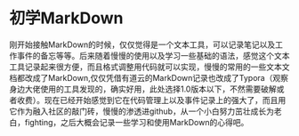 # 初学MarkDown
刚开始接触MarkDown的时候，仅仅觉得是一个文本工具，可以记录笔记以及工作事件的备忘等等。后来随着慢慢的使用以及学习一些基础的语法，感觉这个文本工具记录起来很方便，而且格式调整用代码就可以实现，慢慢的常用的一些文本文档都改成了MarkDown,仅仅凭借有道云的MarkDown记录也改成了Typora（观察身边大佬使用的工具发现的，确实好用，此处选择1.0版本以下，不然需要破解或者收费）。现在已经开始感觉到它在代码管理上以及事件记录上的强大了，而且用它作为融入社区的敲门砖，慢慢的渗透进github，从一个小白努力茁壮成长为老白，fighting，之后大概会记录一些学习和使用MarkDown的心得吧。
